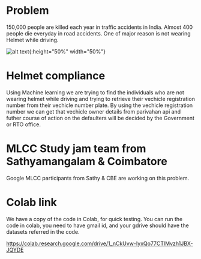 # Problem
150,000 people are killed each year in traffic accidents in India. 
Almost 400 people die everyday in road accidents. One of major reason is not wearing Helmet while driving.

![alt text](https://rukminim1.flixcart.com/image/612/612/jkk1hu80/helmet/n/c/h/cliff-motorbike-helmet-black-1-ak07-24-full-face-vega-original-imaedhrvhhuzsfhz.jpeg?q=70){:height="50%" width="50%"}

# Helmet compliance
Using Machine learning we are trying to find the individuals who are not wearing helmet while driving and trying to retrieve their vechicle registration number from their vechicle number plate.  By using the vechicle registration number we can get that vechicle owner details from parivahan api and futher course of action on the defaulters will be decided by the Government or RTO office. 

# MLCC Study jam team from Sathyamangalam & Coimbatore
Google MLCC participants from Sathy & CBE are working on this problem.

# Colab link
We have a copy of the code in Colab, for quick testing.
You can run the code in colab, you need to have gmail id, and your gdrive should have the datasets referred in the code.

https://colab.research.google.com/drive/1_nCkUvw-IyxQo77CTlMvzh1JBX-JQYDE
